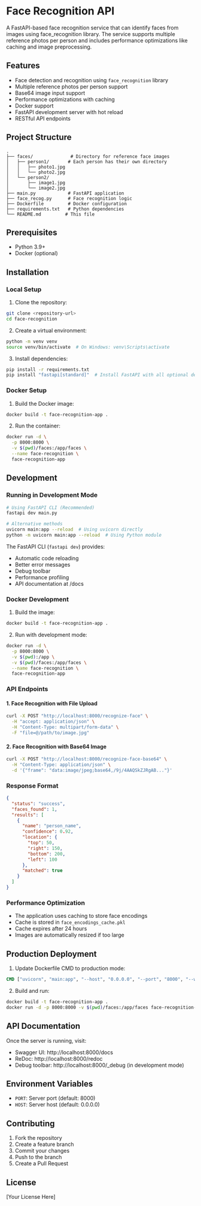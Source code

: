 # Face Recognition API

A FastAPI-based face recognition service that can identify faces from images using face_recognition library. The service supports multiple reference photos per person and includes performance optimizations like caching and image preprocessing.

## Features

- Face detection and recognition using `face_recognition` library
- Multiple reference photos per person support
- Base64 image input support
- Performance optimizations with caching
- Docker support
- FastAPI development server with hot reload
- RESTful API endpoints

## Project Structure

```
.
├── faces/              # Directory for reference face images
│   ├── person1/       # Each person has their own directory
│   │   ├── photo1.jpg
│   │   └── photo2.jpg
│   └── person2/
│       ├── image1.jpg
│       └── image2.jpg
├── main.py            # FastAPI application
├── face_recog.py      # Face recognition logic
├── Dockerfile         # Docker configuration
├── requirements.txt   # Python dependencies
└── README.md         # This file
```

## Prerequisites

- Python 3.9+
- Docker (optional)

## Installation

### Local Setup

1. Clone the repository:
```bash
git clone <repository-url>
cd face-recognition
```

2. Create a virtual environment:
```bash
python -m venv venv
source venv/bin/activate  # On Windows: venv\Scripts\activate
```

3. Install dependencies:
```bash
pip install -r requirements.txt
pip install "fastapi[standard]"  # Install FastAPI with all optional dependencies
```

### Docker Setup

1. Build the Docker image:
```bash
docker build -t face-recognition-app .
```

2. Run the container:
```bash
docker run -d \
  -p 8000:8000 \
  -v $(pwd)/faces:/app/faces \
  --name face-recognition \
  face-recognition-app
```

## Development

### Running in Development Mode

```bash
# Using FastAPI CLI (Recommended)
fastapi dev main.py

# Alternative methods
uvicorn main:app --reload  # Using uvicorn directly
python -m uvicorn main:app --reload  # Using Python module
```

The FastAPI CLI (`fastapi dev`) provides:
- Automatic code reloading
- Better error messages
- Debug toolbar
- Performance profiling
- API documentation at /docs

### Docker Development

1. Build the image:
```bash
docker build -t face-recognition-app .
```

2. Run with development mode:
```bash
docker run -d \
  -p 8000:8000 \
  -v $(pwd):/app \
  -v $(pwd)/faces:/app/faces \
  --name face-recognition \
  face-recognition-app
```

### API Endpoints

#### 1. Face Recognition with File Upload
```bash
curl -X POST "http://localhost:8000/recognize-face" \
  -H "accept: application/json" \
  -H "Content-Type: multipart/form-data" \
  -F "file=@/path/to/image.jpg"
```

#### 2. Face Recognition with Base64 Image
```bash
curl -X POST "http://localhost:8000/recognize-face-base64" \
  -H "Content-Type: application/json" \
  -d '{"frame": "data:image/jpeg;base64,/9j/4AAQSkZJRgAB..."}'
```

### Response Format

```json
{
  "status": "success",
  "faces_found": 1,
  "results": [
    {
      "name": "person_name",
      "confidence": 0.92,
      "location": {
        "top": 50,
        "right": 150,
        "bottom": 200,
        "left": 100
      },
      "matched": true
    }
  ]
}
```

### Performance Optimization

- The application uses caching to store face encodings
- Cache is stored in `face_encodings_cache.pkl`
- Cache expires after 24 hours
- Images are automatically resized if too large

## Production Deployment

1. Update Dockerfile CMD to production mode:
```dockerfile
CMD ["uvicorn", "main:app", "--host", "0.0.0.0", "--port", "8000", "--workers", "4"]
```

2. Build and run:
```bash
docker build -t face-recognition-app .
docker run -d -p 8000:8000 -v $(pwd)/faces:/app/faces face-recognition-app
```

## API Documentation

Once the server is running, visit:
- Swagger UI: http://localhost:8000/docs
- ReDoc: http://localhost:8000/redoc
- Debug toolbar: http://localhost:8000/_debug (in development mode)

## Environment Variables

- `PORT`: Server port (default: 8000)
- `HOST`: Server host (default: 0.0.0.0)

## Contributing

1. Fork the repository
2. Create a feature branch
3. Commit your changes
4. Push to the branch
5. Create a Pull Request

## License

[Your License Here] 
